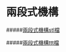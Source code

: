 # 兩段式機構

#####[兩段式機構stl檔](https://github.com/s40523133/gitbook/blob/master/ag12/%E5%85%A9%E6%AE%B5%E5%BC%8F%E6%A9%9F%E6%A7%8B/%E4%BA%8C%E6%AE%B5%E5%BC%8F%E6%A9%9F%E6%A7%8B.stl)

#####[兩段式機構ttt檔](https://github.com/s40523133/gitbook/blob/master/ag12/%E5%85%A9%E6%AE%B5%E5%BC%8F%E6%A9%9F%E6%A7%8B/%E5%85%A9%E6%AE%B5%E5%BC%8F%E6%A8%A1%E6%93%AC%E7%B7%B4%E7%BF%92.ttt)
